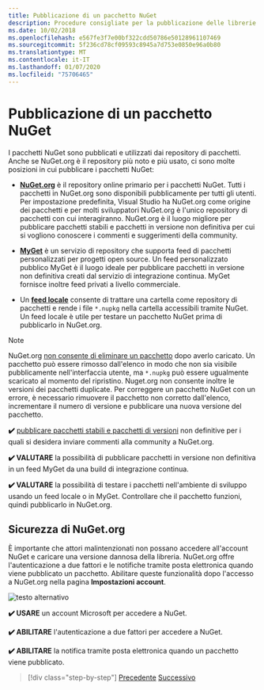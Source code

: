 ```yaml
---
title: Pubblicazione di un pacchetto NuGet
description: Procedure consigliate per la pubblicazione delle librerie .NET in NuGet.
ms.date: 10/02/2018
ms.openlocfilehash: e567fe3f7e00bf322cdd50786e50128961107469
ms.sourcegitcommit: 5f236cd78cf09593c8945a7d753e0850e96a0b80
ms.translationtype: MT
ms.contentlocale: it-IT
ms.lasthandoff: 01/07/2020
ms.locfileid: "75706465"
---
```

# <a name="publishing-a-nuget-package"></a>Pubblicazione di un pacchetto NuGet

I pacchetti NuGet sono pubblicati e utilizzati dai repository di pacchetti. Anche se NuGet.org è il repository più noto e più usato, ci sono molte posizioni in cui pubblicare i pacchetti NuGet:

* **[NuGet.org](https://www.nuget.org/)** è il repository online primario per i pacchetti NuGet. Tutti i pacchetti in NuGet.org sono disponibili pubblicamente per tutti gli utenti. Per impostazione predefinita, Visual Studio ha NuGet.org come origine dei pacchetti e per molti sviluppatori NuGet.org è l'unico repository di pacchetti con cui interagiranno. NuGet.org è il luogo migliore per pubblicare pacchetti stabili e pacchetti in versione non definitiva per cui si vogliono conoscere i commenti e suggerimenti della community.

* **[MyGet](https://myget.org/)** è un servizio di repository che supporta feed di pacchetti personalizzati per progetti open source. Un feed personalizzato pubblico MyGet è il luogo ideale per pubblicare pacchetti in versione non definitiva creati dal servizio di integrazione continua. MyGet fornisce inoltre feed privati a livello commerciale.

* Un **[feed locale](/nuget/hosting-packages/local-feeds)** consente di trattare una cartella come repository di pacchetti e rende i file `*.nupkg` nella cartella accessibili tramite NuGet. Un feed locale è utile per testare un pacchetto NuGet prima di pubblicarlo in NuGet.org.

> [!NOTE]
> NuGet.org [non consente di eliminare un pacchetto](/nuget/policies/deleting-packages) dopo averlo caricato. Un pacchetto può essere rimosso dall'elenco in modo che non sia visibile pubblicamente nell'interfaccia utente, ma `*.nupkg` può essere ugualmente scaricato al momento del ripristino. Nuget.org non consente inoltre le versioni dei pacchetti duplicate. Per correggere un pacchetto NuGet con un errore, è necessario rimuovere il pacchetto non corretto dall'elenco, incrementare il numero di versione e pubblicare una nuova versione del pacchetto.

**✔️** [pubblicare pacchetti stabili e pacchetti di versioni](/nuget/create-packages/publish-a-package) non definitive per i quali si desidera inviare commenti alla community a NuGet.org.

**✔️ VALUTARE** la possibilità di pubblicare pacchetti in versione non definitiva in un feed MyGet da una build di integrazione continua.

**✔️ VALUTARE** la possibilità di testare i pacchetti nell'ambiente di sviluppo usando un feed locale o in MyGet. Controllare che il pacchetto funzioni, quindi pubblicarlo in NuGet.org.

## <a name="nugetorg-security"></a>Sicurezza di NuGet.org

È importante che attori malintenzionati non possano accedere all'account NuGet e caricare una versione dannosa della libreria. NuGet.org offre l'autenticazione a due fattori e le notifiche tramite posta elettronica quando viene pubblicato un pacchetto. Abilitare queste funzionalità dopo l'accesso a NuGet.org nella pagina **Impostazioni account**.

![testo alternativo](./media/publish-nuget-package/nuget-2fa.png "Sicurezza dell'account NuGet")

**✔️ USARE** un account Microsoft per accedere a NuGet.

**✔️ ABILITARE** l'autenticazione a due fattori per accedere a NuGet.

**✔️ ABILITARE** la notifica tramite posta elettronica quando un pacchetto viene pubblicato.

>[!div class="step-by-step"]
>[Precedente](sourcelink.md)
>[Successivo](versioning.md)
